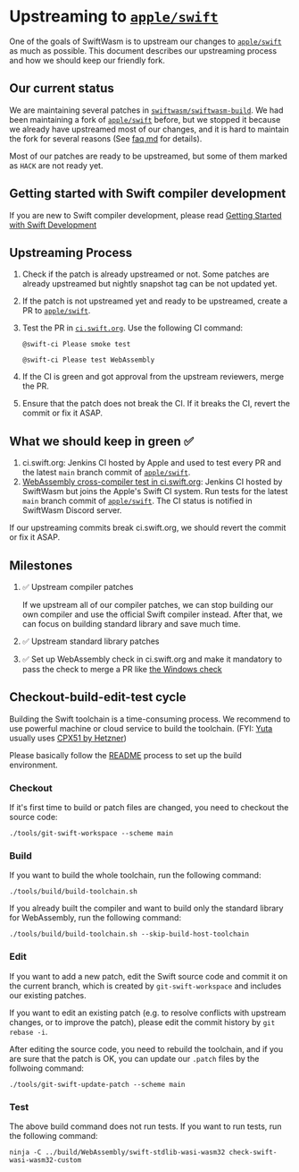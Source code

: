 # Upstreaming to [`apple/swift`](https://github.com/apple/swift/)

One of the goals of SwiftWasm is to upstream our changes to [`apple/swift`](https://github.com/apple/swift/) as much as possible.
This document describes our upstreaming process and how we should keep our friendly fork.

## Our current status

We are maintaining several patches in [`swiftwasm/swiftwasm-build`](https://github.com/swiftwasm/swiftwasm-build/tree/main/schemes/main/swift).
We had been maintaining a fork of [`apple/swift`](https://github.com/apple/swift) before, but we stopped it because we already have upstreamed most of our changes, and it is hard to maintain the fork for several reasons (See [faq.md](./faq.md) for details).

Most of our patches are ready to be upstreamed, but some of them marked as `HACK` are not ready yet.

## Getting started with Swift compiler development

If you are new to Swift compiler development, please read [Getting Started with Swift Development](https://github.com/apple/swift/blob/main/docs/HowToGuides/GettingStarted.md)

## Upstreaming Process

1. Check if the patch is already upstreamed or not. Some patches are already upstreamed but nightly snapshot tag can be not updated yet.
2. If the patch is not upstreamed yet and ready to be upstreamed, create a PR to [`apple/swift`](https://github.com/apple/swift).
3. Test the PR in [`ci.swift.org`](https://ci.swift.org/). Use the following CI command:

   ```
   @swift-ci Please smoke test
   ```
   ```
   @swift-ci Please test WebAssembly
   ```
4. If the CI is green and got approval from the upstream reviewers, merge the PR.
5. Ensure that the patch does not break the CI. If it breaks the CI, revert the commit or fix it ASAP.

## What we should keep in green ✅

1. ci.swift.org: Jenkins CI hosted by Apple and used to test every PR and the latest `main` branch commit of [`apple/swift`](https://github.com/apple/swift).
2. [WebAssembly cross-compiler test in ci.swift.org](https://ci.swift.org/job/oss-swift-pr-test-crosscompile-wasm-ubuntu-20_04/): Jenkins CI hosted by SwiftWasm but joins the Apple's Swift CI system. Run tests for the latest `main` branch commit of [`apple/swift`](https://github.com/apple/swift). The CI status is notified in SwiftWasm Discord server.

If our upstreaming commits break ci.swift.org, we should revert the commit or fix it ASAP.

## Milestones

1. ✅ Upstream compiler patches

   If we upstream all of our compiler patches, we can stop building our own compiler and use the official Swift compiler instead.
   After that, we can focus on building standard library and save much time.

2. ✅ Upstream standard library patches
3. ✅ Set up WebAssembly check in ci.swift.org and make it mandatory to pass the check to merge a PR like [the Windows check](https://ci-external.swift.org/job/swift-PR-windows/)

## Checkout-build-edit-test cycle

Building the Swift toolchain is a time-consuming process. We recommend to use powerful machine or cloud service to build the toolchain. (FYI: [Yuta](https://github.com/kateinoigakukun) usually uses [CPX51 by Hetzner](https://pcr.cloud-mercato.com/providers/hetzner/flavors/cpx51))

Please basically follow the [README](../README.md) process to set up the build environment.

### Checkout

If it's first time to build or patch files are changed, you need to checkout the source code:

```
./tools/git-swift-workspace --scheme main
```

### Build

If you want to build the whole toolchain, run the following command:

```
./tools/build/build-toolchain.sh
```

If you already built the compiler and want to build only the standard library for WebAssembly, run the following command:

```
./tools/build/build-toolchain.sh --skip-build-host-toolchain
```

### Edit

If you want to add a new patch, edit the Swift source code and commit it on the current branch, which is created by `git-swift-workspace` and includes our existing patches.

If you want to edit an existing patch (e.g. to resolve conflicts with upstream changes, or to improve the patch), please edit the commit history by `git rebase -i`.

After editing the source code, you need to rebuild the toolchain, and if you are sure that the patch is OK, you can update our `.patch` files by the follwoing command:

```
./tools/git-swift-update-patch --scheme main
```


### Test

The above build command does not run tests. If you want to run tests, run the following command:

```
ninja -C ../build/WebAssembly/swift-stdlib-wasi-wasm32 check-swift-wasi-wasm32-custom
```
